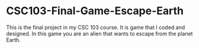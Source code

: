# CSC103-Final-Game-Escape-Earth
This is the final project in my CSC 103 course. It is game that I coded and designed.  In this game you are an alien that wants to escape from the planet Earth.
